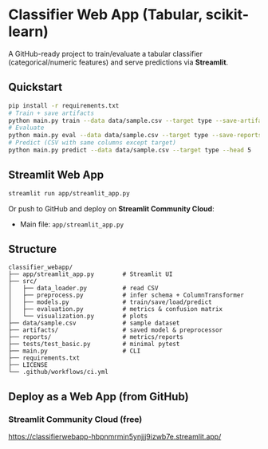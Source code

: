 # Classifier Web App (Tabular, scikit-learn)

A GitHub-ready project to train/evaluate a tabular classifier (categorical/numeric features) and serve predictions via **Streamlit**.

## Quickstart
```bash
pip install -r requirements.txt
# Train + save artifacts
python main.py train --data data/sample.csv --target type --save-artifacts
# Evaluate
python main.py eval --data data/sample.csv --target type --save-reports --save-images --no-show
# Predict (CSV with same columns except target)
python main.py predict --data data/sample.csv --target type --head 5
```

## Streamlit Web App
```bash
streamlit run app/streamlit_app.py
```
Or push to GitHub and deploy on **Streamlit Community Cloud**:
- Main file: `app/streamlit_app.py`

## Structure
```
classifier_webapp/
├── app/streamlit_app.py        # Streamlit UI
├── src/
│   ├── data_loader.py          # read CSV
│   ├── preprocess.py           # infer schema + ColumnTransformer
│   ├── models.py               # train/save/load/predict
│   ├── evaluation.py           # metrics & confusion matrix
│   └── visualization.py        # plots
├── data/sample.csv             # sample dataset
├── artifacts/                  # saved model & preprocessor
├── reports/                    # metrics/reports
├── tests/test_basic.py         # minimal pytest
├── main.py                     # CLI
├── requirements.txt
├── LICENSE
└── .github/workflows/ci.yml
```

## Deploy as a Web App (from GitHub)
### Streamlit Community Cloud (free)
https://classifierwebapp-hbpnmrmin5ynjjj9izwb7e.streamlit.app/
